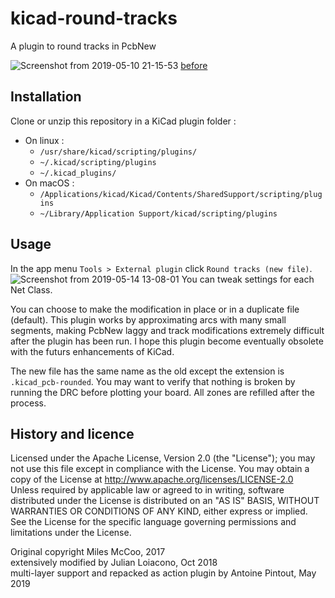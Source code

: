 # kicad-round-tracks
A plugin to round tracks in PcbNew

![Screenshot from 2019-05-10 21-15-53](https://user-images.githubusercontent.com/22014799/57551335-068a5480-7369-11e9-8e1b-37698e389c60.png)
[before](https://user-images.githubusercontent.com/22014799/57551336-08ecae80-7369-11e9-86a9-857060306bef.png)

## Installation 
Clone or unzip this repository in a KiCad plugin folder :  

- On linux :
   - `/usr/share/kicad/scripting/plugins/`
   - `~/.kicad/scripting/plugins`
   - `~/.kicad_plugins/`
- On macOS :
   - `/Applications/kicad/Kicad/Contents/SharedSupport/scripting/plugins`
   - `~/Library/Application Support/kicad/scripting/plugins`
   
## Usage
In the app menu `Tools > External plugin` click `Round tracks (new file)`.
![Screenshot from 2019-05-14 13-08-01](https://user-images.githubusercontent.com/22014799/57694107-2cef0f00-764b-11e9-9bee-effcec4e3e5a.png)
You can tweak settings for each Net Class. 

You can choose to make the modification in place or in a duplicate file (default). 
This plugin works by approximating arcs with many small segments, making PcbNew laggy and track modifications extremely difficult after the plugin has been run. I hope this plugin become eventually obsolete with the futurs enhancements of KiCad. 

The new file has the same name as the old except the extension is `.kicad_pcb-rounded`.
You may want to verify that nothing is broken by running the DRC before plotting your board. 
All zones are refilled after the process.

## History and licence

Licensed under the Apache License, Version 2.0 (the "License");
you may not use this file except in compliance with the License.
You may obtain a copy of the License at
http://www.apache.org/licenses/LICENSE-2.0  
Unless required by applicable law or agreed to in writing, software
distributed under the License is distributed on an "AS IS" BASIS,
WITHOUT WARRANTIES OR CONDITIONS OF ANY KIND, either express or implied.
See the License for the specific language governing permissions and
limitations under the License.

Original copyright Miles McCoo, 2017  
extensively modified by Julian Loiacono, Oct 2018  
multi-layer support and repacked as action plugin by Antoine Pintout, May 2019
